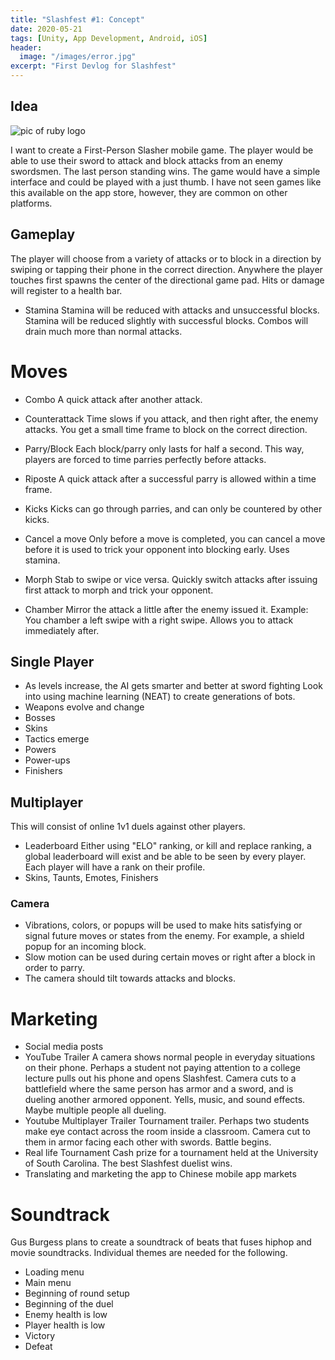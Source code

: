 ```yaml
---
title: "Slashfest #1: Concept"
date: 2020-05-21
tags: [Unity, App Development, Android, iOS]
header:
  image: "/images/error.jpg"
excerpt: "First Devlog for Slashfest"
---
```

## Idea
<img src="{{ site.url }}{{ site.baseurl }}/images/concept-sketch.png" alt="pic of ruby logo" class="full">

I want to create a First-Person Slasher mobile game. The player would be able to use their sword to attack and block attacks from an enemy swordsmen. The last person standing wins. The game would have a simple interface and could be played with a just thumb. I have not seen games like this available on the app store, however, they are common on other platforms.

## Gameplay
The player will choose from a variety of attacks or to block in a direction by swiping or tapping their phone in the correct direction. Anywhere the player touches first spawns the center of the directional game pad. Hits or damage will register to a health bar.
* Stamina
Stamina will be reduced with attacks and unsuccessful blocks. Stamina will be reduced slightly with successful blocks. Combos will drain much more than normal attacks.
# Moves  
* Combo
A quick attack after another attack.

* Counterattack
Time slows if you attack, and then right after, the enemy attacks. You get a small time frame to block on the correct direction.

* Parry/Block
Each block/parry only lasts for half a second. This way, players are forced to time parries perfectly before attacks.

* Riposte
A quick attack after a successful parry is allowed within a time frame.

* Kicks
Kicks can go through parries, and can only be countered by other kicks.

* Cancel a move
Only before a move is completed, you can cancel a move before it is used to trick your opponent into blocking early. Uses stamina.

* Morph
Stab to swipe or vice versa. Quickly switch attacks after issuing first attack to morph and trick your opponent.

* Chamber
Mirror the attack a little after the enemy issued it.
Example: You chamber a left swipe with a right swipe.
Allows you to attack immediately after.

## Single Player  
* As levels increase, the AI gets smarter and better at sword fighting
Look into using machine learning (NEAT) to create generations of bots.
* Weapons evolve and change  
* Bosses
* Skins  
* Tactics emerge  
* Powers
* Power-ups  
* Finishers

## Multiplayer
This will consist of online 1v1 duels against other players.
* Leaderboard
Either using "ELO" ranking, or kill and replace ranking, a global leaderboard will exist and be able to be seen by every player. Each player will have a rank on their profile.
* Skins, Taunts, Emotes, Finishers

### Camera
* Vibrations, colors, or popups will be used to make hits satisfying or signal future moves or states from the enemy.
For example, a shield popup for an incoming block.   
* Slow motion can be used during certain moves or right after a block in order to parry.
* The camera should tilt towards attacks and blocks.

# Marketing
* Social media posts
* YouTube Trailer
A camera shows normal people in everyday situations on their phone. Perhaps a student not paying attention to a college lecture pulls out his phone and opens Slashfest. Camera cuts to a battlefield where the same person has armor and a sword, and is dueling another armored opponent. Yells, music, and sound effects. Maybe multiple people all dueling.
* Youtube Multiplayer Trailer
Tournament trailer. Perhaps two students make eye contact across the room inside a classroom. Camera cut to them in armor facing each other with swords. Battle begins.
* Real life Tournament
Cash prize for a tournament held at the University of South Carolina. The best Slashfest duelist wins.
* Translating and marketing the app to Chinese mobile app markets

# Soundtrack
Gus Burgess plans to create a soundtrack of beats that fuses hiphop and movie soundtracks. Individual themes are needed for the following.
* Loading menu
* Main menu
* Beginning of round setup
* Beginning of the duel
* Enemy health is low  
* Player health is low  
* Victory  
* Defeat
